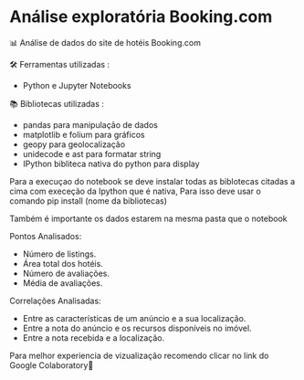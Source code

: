 # Análise exploratória Booking.com 

📊 Análise de dados do site de hotéis Booking.com

🛠️ Ferramentas utilizadas : 

- Python e Jupyter Notebooks
  
📚 Bibliotecas utilizadas : 

- pandas para manipulação de dados
- matplotlib e folium para gráficos
- geopy para geolocalização
- unidecode e ast para formatar string
- IPython bibliteca nativa do python para display

Para a execuçao do notebook se deve instalar todas as biblotecas citadas a cima com execeção da Ipython que é nativa,
Para isso deve usar o comando pip install (nome da bibliotecas)

Também é importante os dados estarem na mesma pasta que o notebook

Pontos Analisados:

- Número de listings.
- Área total dos hotéis.
- Número de avaliações.
- Média de avaliações.

Correlações Analisadas:

- Entre as características de um anúncio e a sua localização.
- Entre a nota do anúncio e os recursos disponíveis no imóvel.
- Entre a nota recebida e a localização.

Para melhor experiencia de vizualização recomendo clicar no link do Google Colaboratory🌟
